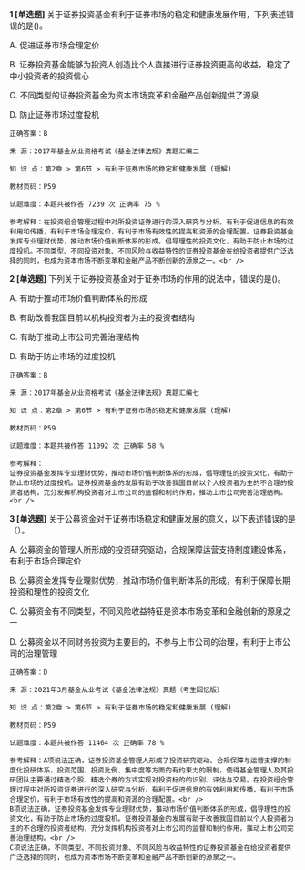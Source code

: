 **1 [单选题]** 关于证券投资基金有利于证券市场的稳定和健康发展作用，下列表述错误的是()。

A. 促进证券市场合理定价

B. 证券投资基金能够为投资人创造比个人直接进行证券投资更高的收益，稳定了中小投资者的投资信心

C. 不同类型的证券投资基金为资本市场变革和金融产品创新提供了源泉

D. 防止证券市场过度投机

```
正确答案：B

来 源：2017年基金从业资格考试《基金法律法规》真题汇编二

知 识 点：第2章 > 第6节 > 有利于证券市场的稳定和健康发展 (理解)

教材页码：P59

试题难度：本题共被作答 7239 次 正确率 75 %

参考解释：在投资组合管理过程中对所投资证券进行的深入研究与分析，有利于促进信息的有效利用和传播，有利于市场合理定价，有利于市场有效性的提高和资源的合理配置。证券投资基金发挥专业理财优势，推动市场价值判断体系的形成。倡导理性的投资文化，有助于防止市场的过度投机。不同类型、不同投资对象、不同风险与收益特性的证券投资基金在给投资者提供广泛选择的同时，也成为资本市场不断变革和金融产品不断创新的源泉之一。<br />
```


**2 [单选题]** 
下列关于证券投资基金对于证券市场的作用的说法中，错误的是()。

A. 有助于推动市场价值判断体系的形成

B. 有助改善我国目前以机构投资者为主的投资者结构

C. 有助于推动上市公司完善治理结构

D. 有助于防止市场的过度投机

```
正确答案：B

来 源：2017年基金从业资格考试《基金法律法规》真题汇编七

知 识 点：第2章 > 第6节 > 有利于证券市场的稳定和健康发展 (理解)

教材页码：P59

试题难度：本题共被作答 11092 次 正确率 58 %

参考解释：
证券投资基金发挥专业理财优势，推动市场价值判断体系的形成，倡导理性的投资文化，有助于防止市场的过度投机。证券投资基金的发展有助于改善我国目前以个人投资者为主的不合理的投资者结构，充分发挥机构投资者对上市公司的监督和制约作用，推动上市公司完善治理结构。<br />

```


**3 [单选题]** 关于公募资金对于证券市场稳定和健康发展的意义，以下表述错误的是（）。

A. 公募资金的管理人所形成的投资研究驱动，合规保障运营支持制度建设体系，有利于市场合理定价

B. 公募资金发挥专业理财优势，推动市场价值判断体系的形成，有利于保障长期投资和理性的投资文化

C. 公募资金有不同类型，不同风险收益特征是资本市场变革和金融创新的源泉之一

D. 公募资金以不同财务投资为主要目的，不参与上市公司的治理，有利于上市公司的治理管理

```
正确答案：D

来 源：2021年3月基金从业考试《基金法律法规》真题（考生回忆版）

知 识 点：第2章 > 第6节 > 有利于证券市场的稳定和健康发展 (理解)

教材页码：P59

试题难度：本题共被作答 11464 次 正确率 78 %

参考解释：A项说法正确，证券投资基金管理人形成了投资研究驱动、合规保障与运营支撑的制度化投研体系，投资范围、投资比例、集中度等方面的有约束力的限制，使得基金管理人及其投研团队主要通过精选个股、精选个券的方式实现对投资标的的识别、评估与交易。在投资组合管理过程中对所投资证券进行的深入研究与分析，有利于促进信息的有效利用和传播，有利于市场合理定价，有利于市场有效性的提高和资源的合理配置。<br />
B项说法正确，证券投资基金发挥专业理财优势，推动市场价值判断体系的形成，倡导理性的投资文化，有助于防止市场的过度投机。证券投资基金的发展有助于改善我国目前以个人投资者为主的不合理的投资者结构，充分发挥机构投资者对上市公司的监督和制约作用，推动上市公司完善治理结构。<br />
C项说法正确，不同类型、不同投资对象、不同风险与收益特性的证券投资基金在给投资者提供广泛选择的同时，也成为资本市场不断变革和金融产品不断创新的源泉之一。
```

